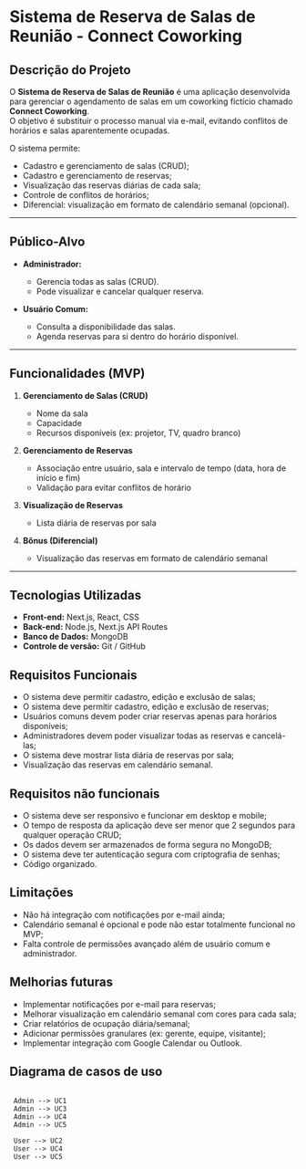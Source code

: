 # Sistema de Reserva de Salas de Reunião - Connect Coworking

##  Descrição do Projeto
O **Sistema de Reserva de Salas de Reunião** é uma aplicação desenvolvida para gerenciar o agendamento de salas em um coworking fictício chamado **Connect Coworking**.  
O objetivo é substituir o processo manual via e-mail, evitando conflitos de horários e salas aparentemente ocupadas.  

O sistema permite:
- Cadastro e gerenciamento de salas (CRUD);
- Cadastro e gerenciamento de reservas;
- Visualização das reservas diárias de cada sala;
- Controle de conflitos de horários;
- Diferencial: visualização em formato de calendário semanal (opcional).

---

##  Público-Alvo
- **Administrador:**  
  - Gerencia todas as salas (CRUD).  
  - Pode visualizar e cancelar qualquer reserva.  

- **Usuário Comum:**  
  - Consulta a disponibilidade das salas.  
  - Agenda reservas para si dentro do horário disponível.

---

##  Funcionalidades (MVP)
1. **Gerenciamento de Salas (CRUD)**  
   - Nome da sala  
   - Capacidade  
   - Recursos disponíveis (ex: projetor, TV, quadro branco)  

2. **Gerenciamento de Reservas**  
   - Associação entre usuário, sala e intervalo de tempo (data, hora de início e fim)  
   - Validação para evitar conflitos de horário  

3. **Visualização de Reservas**  
   - Lista diária de reservas por sala  

4. **Bônus (Diferencial)**  
   - Visualização das reservas em formato de calendário semanal

---

##  Tecnologias Utilizadas
- **Front-end:** Next.js, React, CSS  
- **Back-end:** Node.js, Next.js API Routes  
- **Banco de Dados:** MongoDB  
- **Controle de versão:** Git / GitHub  

## Requisitos Funcionais
- O sistema deve permitir cadastro, edição e exclusão de salas;
- O sistema deve permitir cadastro, edição e exclusão de reservas;
- Usuários comuns devem poder criar reservas apenas para horários disponíveis;
- Administradores devem poder visualizar todas as reservas e cancelá-las;
- O sistema deve mostrar lista diária de reservas por sala;
- Visualização das reservas em calendário semanal.

## Requisitos não funcionais
- O sistema deve ser responsivo e funcionar em desktop e mobile;
- O tempo de resposta da aplicação deve ser menor que 2 segundos para qualquer operação CRUD;
- Os dados devem ser armazenados de forma segura no MongoDB;
- O sistema deve ter autenticação segura com criptografia de senhas;
- Código organizado.

## Limitações
- Não há integração com notificações por e-mail ainda;
- Calendário semanal é opcional e pode não estar totalmente funcional no MVP;
- Falta controle de permissões avançado além de usuário comum e administrador.

## Melhorias futuras
- Implementar notificações por e-mail para reservas;
- Melhorar visualização em calendário semanal com cores para cada sala;
- Criar relatórios de ocupação diária/semanal;
- Adicionar permissões granulares (ex: gerente, equipe, visitante);
- Implementar integração com Google Calendar ou Outlook.

## Diagrama de casos de uso

```mermaid 

 Admin --> UC1
 Admin --> UC3
 Admin --> UC4
 Admin --> UC5

 User --> UC2
 User --> UC4
 User --> UC5

```
